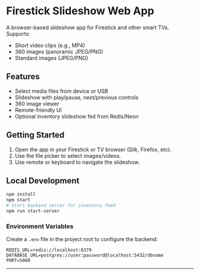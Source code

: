 # Firestick Slideshow Web App

A browser-based slideshow app for Firestick and other smart TVs. Supports:
- Short video clips (e.g., MP4)
- 360 images (panoramic JPEG/PNG)
- Standard images (JPEG/PNG)

## Features
- Select media files from device or USB
- Slideshow with play/pause, next/previous controls
- 360 image viewer
- Remote-friendly UI
- Optional inventory slideshow fed from Redis/Neon

## Getting Started
1. Open the app in your Firestick or TV browser (Silk, Firefox, etc).
2. Use the file picker to select images/videos.
3. Use remote or keyboard to navigate the slideshow.

## Local Development
```sh
npm install
npm start
# Start backend server for inventory feed
npm run start-server
```

### Environment Variables

Create a `.env` file in the project root to configure the backend:

```
REDIS_URL=redis://localhost:6379
DATABASE_URL=postgres://user:password@localhost:5432/dbname
PORT=5000
```

---
